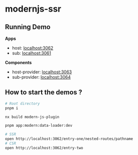 # modernjs-ssr

## Running Demo

**Apps**

- host: [localhost:3062](http://localhost:3062/)
- sub: [localhost:3061](http://localhost:3061/)

**Components**

- host-provider: [localhost:3063](http://localhost:3063/)
- sub-provider: [localhost:3064](http://localhost:3064/)

## How to start the demos ?

```bash
# Root directory
pnpm i

nx build modern-js-plugin

pnpm app:modern:data-loader:dev

# SSR 
open http://localhost:3062/entry-one/nested-routes/pathname
# CSR
open http://localhost:3062/entry-two
```
